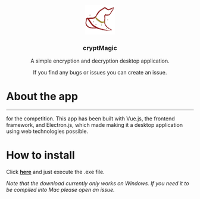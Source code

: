 <p align="center">
    <img src="src/assets/icon.png" alt="Logo" width="80" height="80">
  <h3 align="center">cryptMagic</h3>

  <p align="center">
    A simple encryption and decryption desktop application.
  </p>
  <p align="center">
    If you find any bugs or issues you can create an issue.
  </p>
</p>

# About the app

---

for the competition. This app has been built with Vue.js, the frontend framework, and Electron.js, which made making it a desktop application using web technologies possible.

# How to install

Click [**here**](https://mega.nz/file/EMsynBIL#lMZ_rZ2xUWXJ-DCkmi9A98nyJXE76qhulRytLItsMwA) and just execute the .exe file.

_Note that the download currently only works on Windows. If you need it to be compiled into Mac please open an issue._
